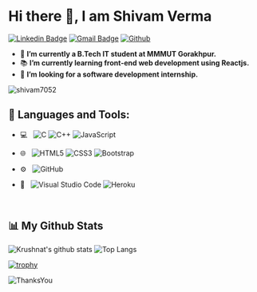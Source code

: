 # Hi there 👋, I am Shivam Verma

[![Linkedin Badge](https://img.shields.io/badge/-shivam7052-blue?style=flat-square&logo=Linkedin&logoColor=white&link=https://www.linkedin.com/in/shivam7052/)](https://www.linkedin.com/in/shivam7052/)
[![Gmail Badge](https://img.shields.io/badge/-shivam7052128830@gmail.com-c14438?style=flat-square&logo=Gmail&logoColor=white&link=mailto:shivam7052128830@gmail.com)](mailto:shivam7052128830@gmail.com)
[![Github](https://img.shields.io/badge/Github-%230A0A0A.svg?&style=flat-square&logo=Github&logoColor=white)](https://github.com/shivam7052) 

- 🔭 **I’m currently a B.Tech IT student at MMMUT Gorakhpur.**
- 📚 **I’m currently learning  front-end web development using Reactjs.**
- 👯 **I’m looking for a software development internship.**

<p align="left"> <img src="https://komarev.com/ghpvc/?username=shivam7052&label=Profile%20views&color=0e75b6&style=flat" alt="shivam7052" /> </p>

## 🚀 Languages and Tools:

- 💻 &nbsp;
  ![C](https://img.shields.io/badge/-C-000000?style=for-the-badge&logo=C)
  ![C++](https://img.shields.io/badge/-C++-000000?style=for-the-badge&logo=C%2B%2B&logoColor=00599C)
  ![JavaScript](https://img.shields.io/badge/-JavaScript-000000?style=for-the-badge&logo=javascript)

- 🌐 &nbsp;
  ![HTML5](https://img.shields.io/badge/-HTML5-E34F26?style=flat&logo=html5&logoColor=white) 
  ![CSS3](https://img.shields.io/badge/-CSS3-1572B6?style=flat&logo=css3&logoColor=white)
  ![Bootstrap](https://img.shields.io/badge/-Bootstrap-563D7C?style=flat&logo=bootstrap&logoColor=white)
- ⚙️ &nbsp;
  ![GitHub](https://img.shields.io/badge/-GitHub-333333?style=flat&logo=github)
- 🔧 &nbsp;
  ![Visual Studio Code](https://img.shields.io/badge/-Visual%20Studio%20Code-333333?style=flat&logo=visual-studio-code&logoColor=007ACC)
  ![Heroku](https://img.shields.io/badge/-Heroku-gray?style=flat&logo=heroku&link=https://github.com/BRdhanani)

<br/>

## 📊 My Github Stats
![Krushnat's github stats](https://github-readme-stats.vercel.app/api?username=shivam7052&show_icons=true) 
![Top Langs](https://github-readme-stats.vercel.app/api/top-langs/?username=shivam7052&layout=compact)

[![trophy](https://github-profile-trophy.vercel.app/?username=shivam7052&theme=monokai&margin-w=15&margin-h=15&&no-frame=true&row=1)](https://github.com/ryo-ma/github-profile-trophy)

![ThanksYou](https://img.shields.io/badge/🙏Thank_You_For_Spending_a_Moment_On_My_Profile,_Happy_Coding,_All_The_Very_Best-dodgerred.svg?style=for-the-badge)
